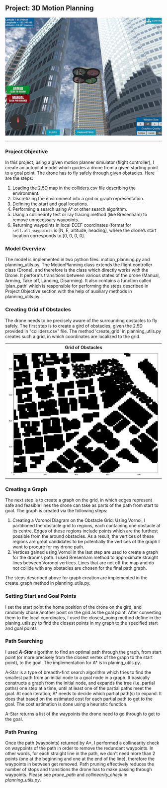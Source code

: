 ## Project: 3D Motion Planning
![Quad Image](./misc/enroute.png)

---

### Project Objective
In this project, using a given motion planner simulator (flight controller), I create an autopilot model which guides a drone from a given starting point to a goal point. The drone has to fly safely through given obstacles. Here are the steps:

1. Loading the 2.5D map in the colliders.csv file describing the environment.
2. Discretizing the environment into a grid or graph representation.
3. Defining the start and goal locations.
4. Performing a search using A* or other search algorithm.
5. Using a collinearity test or ray tracing method (like Bresenham) to remove unnecessary waypoints.
6. Returning waypoints in local ECEF coordinates (format for `self.all_waypoints` is [N, E, altitude, heading], where the drone’s start location corresponds to [0, 0, 0, 0].

### Model Overview
The model is implemented in two python files: motion_planning.py and planning_utils.py.  The MotionPlanning class extends the flight controller class (Drone), and therefore is the class which directly works with the Drone. It performs transitions between various states of the drone (Manual, Arming, Take off, Landing, Disarming). It also contains a function called ‘plan_path’ which is responsible for performing the steps described in Project Objective section with the help of auxiliary methods in planning_utils.py.

### Creating Grid of Obstacles
The drone needs to be precisely aware of the surrounding obstacles to fly safely.  The first step is to create a gird of obstacles, given the 2.5D provided in "colliders.csv" file.  The method 'create_grid' in planning_utils.py creates such a grid, in which coordinates are localized to the grid.

<table style="width:100%">
  <tr>
    <th>Grid of Obstacles</th>
  </tr>
  <tr>
    <td><img src="./misc/obstacles.png" width="500" height="400"/></td>
  </tr>
</table>

### Creating a Graph
The next step is to create a graph on the grid, in which edges represent safe and feasible lines the drone can take as parts of the path from start to goal. The graph is created via the following steps:

1. Creating a Voronoi Diagram on the Obstacle Grid: Using Vornoi, I partitioned the obstacle grid to regions, each containing one obstacle at its centre. Edges of these regions include points which are the furthest possible from the around obstacles.  As a result, the vertices of these regions are great candidates to be potentially the vertices of the graph I want to procure for my drone path.
2. Vertices gained using Vornoi in the last step are used to create a graph for the drone's path. I used Bresenham method to approximate straight lines between Voronoi vertices. Lines that are not off the map and do not collide with any obstacles are chosen for the final path graph.

The steps described above for graph creation are implemented in the create_graph method in planning_utils.py.

### Setting Start and Goal Points

I set the start point the home position of the drone on the gird, and randomly chose another point on the grid as the goal point. After converting them to the local coordinates, I used the closest_poing method define in the planing_utils.py to find the closest points in my graph to the specified start and goal points

### Path Searching

I used *__A-Star__* algorithm to find an optimal path through the graph, from start point (or more precisely from the closest vertex of the graph to the start point), to the goal. The implementation for A* is in planing_utils.py. 

A-Star is a type of breadth-first search algorithm which tries to find the smallest path from an initial node to a goal node in a graph. It basically constructs a graph from the initial node, and expands the tree (i.e. partial paths) one step at a time, until at least one of the partial paths meet the goal. At each iteration, A* needs to decide which partial path(s) to expand. It does that based on the estimated cost for each partial path to get to the goal. The cost estimation is done using a heuristic function.

A-Star returns a list of the waypoints the drone need to go through to get to the goal.

### Path Pruning 

Once the path (waypoints) returned by A*, I performed a collinearity check on waypoints of the path in order to remove the redundant waypoints.  In other words, for each straight line in the path, we don't need more than 2 points (one at the beginning and one at the end of the line), therefore the waypoints in between get removed. Path pruning effectively reduces the number of stops and transitions the drone has to make passing through waypoints. Please see *prune_path* and *collinearity_check* in *planning_utils.py*.



